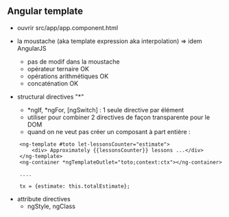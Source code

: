 ## Angular template
* ouvrir src/app/app.component.html
* la moustache (aka template expression aka interpolation) => idem AngularJS
    * pas de modif dans la moustache
    * opérateur ternaire OK
    * opérations arithmétiques OK
    * concaténation OK

* structural directives "*"
    * *ngIf, *ngFor, [ngSwitch] : 1 seule directive par élément
    * utiliser <ng-container> pour combiner 2 directives de façon transparente pour le DOM
    * quand on ne veut pas créer un composant à part entière : <ng-template> <ng-templateOutlet>
```
    <ng-template #toto let-lessonsCounter="estimate">
        <div> Approximately {{lessonsCounter}} lessons ...</div>
    </ng-template>
    <ng-container *ngTemplateOutlet="toto;context:ctx"></ng-container>

    ....

    tx = {estimate: this.totalEstimate};
```
    
* attribute directives   
    * ngStyle, ngClass

